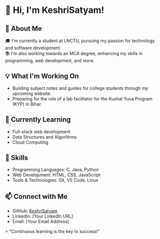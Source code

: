# 👋 Hi, I'm KeshriSatyam!  

## 🚀 About Me  
🎓 I'm currently a student at LNCTU, pursuing my passion for technology and software development.  
📚 I'm also working towards an MCA degree, enhancing my skills in programming, web development, and more.  

## 💡 What I'm Working On  
- Building subject notes and guides for college students through my upcoming website.  
- Preparing for the role of a lab facilitator for the Kushal Yuva Program (KYP) in Bihar.  

## 🌱 Currently Learning  
- Full-stack web development  
- Data Structures and Algorithms  
- Cloud Computing  

## 🔧 Skills  
- Programming Languages: C, Java, Python  
- Web Development: HTML, CSS, JavaScript  
- Tools & Technologies: Git, VS Code, Linux  

## 📫 Connect with Me  
- GitHub: [KeshriSatyam](https://github.com/KeshriSatyam)  
- LinkedIn: [Your LinkedIn URL]  
- Email: [Your Email Address]  

⚡ "Continuous learning is the key to success!"  
